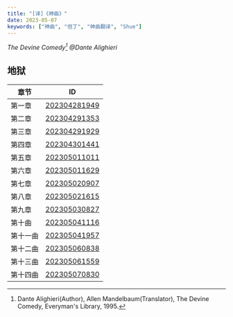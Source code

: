 ```yaml
---
title: "[译]《神曲》"
date: 2023-05-07
keywords: ["神曲", "但丁", "神曲翻译", "Shue"]
---
```


*The Devine Comedy[^1]
@Dante Alighieri*
## 地狱
|章节|ID|
|----|----|
|第一章|[202304281949](/202304281949)|
|第二章|[202304291353](/202304291353)|
|第三章|[202304291929](/202304291929)|
|第四章|[202304301441](/202304301441)|
|第五章|[202305011011](/202305011011)|
|第六章|[202305011629](/202305011629)|
|第七章|[202305020907](/202305020907)|
|第八章|[202305021615](/202305021615)|
|第九章|[202305030827](/202305030827)|
|第十曲|[202305041116](/202305041116)|
|第十一曲|[202305041957](/202305041957)|
|第十二曲|[202305060838](/202305060838)|
|第十三曲|[202305061559](/202305061559)|
|第十四曲|[202305070830](/202305070830)|

[^1]: Dante Alighieri(Author), Allen Mandelbaum(Translator), The Devine Comedy, Everyman's Library, 1995.